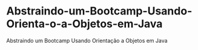 # Abstraindo-um-Bootcamp-Usando-Orienta-o-a-Objetos-em-Java
Abstraindo um Bootcamp Usando Orientação a Objetos em Java
